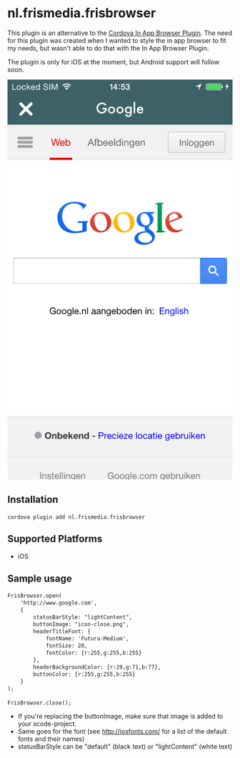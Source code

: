 <!---
    Licensed to the Apache Software Foundation (ASF) under one
    or more contributor license agreements.  See the NOTICE file
    distributed with this work for additional information
    regarding copyright ownership.  The ASF licenses this file
    to you under the Apache License, Version 2.0 (the
    "License"); you may not use this file except in compliance
    with the License.  You may obtain a copy of the License at

      http://www.apache.org/licenses/LICENSE-2.0

    Unless required by applicable law or agreed to in writing,
    software distributed under the License is distributed on an
    "AS IS" BASIS, WITHOUT WARRANTIES OR CONDITIONS OF ANY
    KIND, either express or implied.  See the License for the
    specific language governing permissions and limitations
    under the License.
-->

# nl.frismedia.frisbrowser

This plugin is an alternative to the [Cordova In App Browser Plugin](https://github.com/apache/cordova-plugin-inappbrowser).
The need for this plugin was created when I wanted to style the in app browser to fit my needs, but wasn't able to do that with the In App Browser Plugin.

The plugin is only for iOS at the moment, but Android support will follow soon.

![Sample Screen](https://raw.githubusercontent.com/SanderSoulwax/CDVFrisBrowser/master/doc/screen-iphone5.png)

## Installation

    cordova plugin add nl.frismedia.frisbrowser

## Supported Platforms

- iOS

## Sample usage

    FrisBrowser.open(
        'http://www.google.com',
        {
            statusBarStyle: "lightContent", 
            buttonImage: "icon-close.png",
            headerTitleFont: {
                fontName: 'Futura-Medium',
                fontSize: 20,
                fontColor: {r:255,g:255,b:255}
            },
            headerBackgroundColor: {r:29,g:71,b:77},
            buttonColor: {r:255,g:255,b:255}
        }
    );
 
    FrisBrowser.close();
    
- If you're replacing the buttonImage, make sure that image is added to your xcode-project.
- Same goes for the font (see http://iosfonts.com/ for a list of the default fonts and their names)
- statusBarStyle can be "default" (black text) or "lightContent" (white text)
